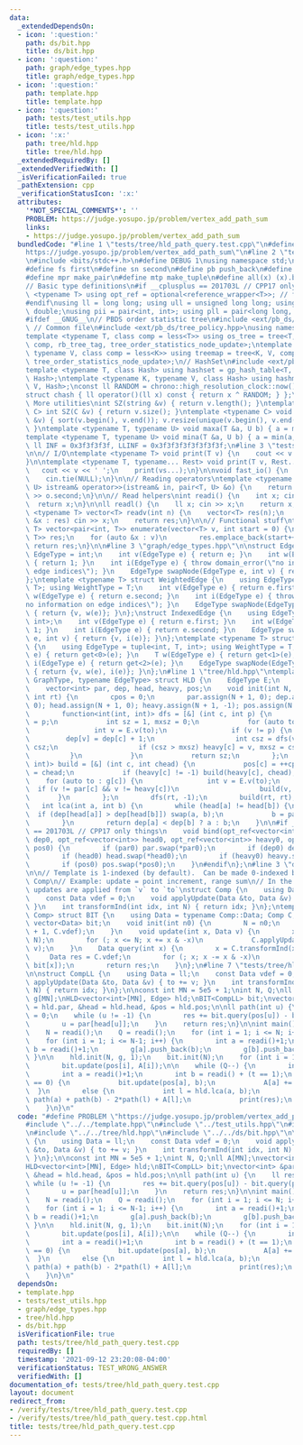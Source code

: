 ```yaml
---
data:
  _extendedDependsOn:
  - icon: ':question:'
    path: ds/bit.hpp
    title: ds/bit.hpp
  - icon: ':question:'
    path: graph/edge_types.hpp
    title: graph/edge_types.hpp
  - icon: ':question:'
    path: template.hpp
    title: template.hpp
  - icon: ':question:'
    path: tests/test_utils.hpp
    title: tests/test_utils.hpp
  - icon: ':x:'
    path: tree/hld.hpp
    title: tree/hld.hpp
  _extendedRequiredBy: []
  _extendedVerifiedWith: []
  _isVerificationFailed: true
  _pathExtension: cpp
  _verificationStatusIcon: ':x:'
  attributes:
    '*NOT_SPECIAL_COMMENTS*': ''
    PROBLEM: https://judge.yosupo.jp/problem/vertex_add_path_sum
    links:
    - https://judge.yosupo.jp/problem/vertex_add_path_sum
  bundledCode: "#line 1 \"tests/tree/hld_path_query.test.cpp\"\n#define PROBLEM \"\
    https://judge.yosupo.jp/problem/vertex_add_path_sum\"\n#line 2 \"template.hpp\"\
    \n#include <bits/stdc++.h>\n#define DEBUG 1\nusing namespace std;\n\n// Defines\n\
    #define fs first\n#define sn second\n#define pb push_back\n#define eb emplace_back\n\
    #define mpr make_pair\n#define mtp make_tuple\n#define all(x) (x).begin(), (x).end()\n\
    // Basic type definitions\n#if __cplusplus == 201703L // CPP17 only things\ntemplate\
    \ <typename T> using opt_ref = optional<reference_wrapper<T>>; // for some templates\n\
    #endif\nusing ll = long long; using ull = unsigned long long; using ld = long\
    \ double;\nusing pii = pair<int, int>; using pll = pair<long long, long long>;\n\
    #ifdef __GNUG__\n// PBDS order statistic tree\n#include <ext/pb_ds/assoc_container.hpp>\
    \ // Common file\n#include <ext/pb_ds/tree_policy.hpp>\nusing namespace __gnu_pbds;\n\
    template <typename T, class comp = less<T>> using os_tree = tree<T, null_type,\
    \ comp, rb_tree_tag, tree_order_statistics_node_update>;\ntemplate <typename K,\
    \ typename V, class comp = less<K>> using treemap = tree<K, V, comp, rb_tree_tag,\
    \ tree_order_statistics_node_update>;\n// HashSet\n#include <ext/pb_ds/assoc_container.hpp>\n\
    template <typename T, class Hash> using hashset = gp_hash_table<T, null_type,\
    \ Hash>;\ntemplate <typename K, typename V, class Hash> using hashmap = gp_hash_table<K,\
    \ V, Hash>;\nconst ll RANDOM = chrono::high_resolution_clock::now().time_since_epoch().count();\n\
    struct chash { ll operator()(ll x) const { return x ^ RANDOM; } };\n#endif\n//\
    \ More utilities\nint SZ(string &v) { return v.length(); }\ntemplate <typename\
    \ C> int SZ(C &v) { return v.size(); }\ntemplate <typename C> void UNIQUE(vector<C>\
    \ &v) { sort(v.begin(), v.end()); v.resize(unique(v.begin(), v.end()) - v.begin());\
    \ }\ntemplate <typename T, typename U> void maxa(T &a, U b) { a = max(a, b); }\n\
    template <typename T, typename U> void mina(T &a, U b) { a = min(a, b); }\nconst\
    \ ll INF = 0x3f3f3f3f, LLINF = 0x3f3f3f3f3f3f3f3f;\n#line 3 \"tests/test_utils.hpp\"\
    \n\n// I/O\ntemplate <typename T> void print(T v) {\n    cout << v << '\\n';\n\
    }\n\ntemplate <typename T, typename... Rest> void print(T v, Rest... vs) {\n \
    \   cout << v << ' ';\n    print(vs...);\n}\n\nvoid fast_io() {\n    ios_base::sync_with_stdio(false);\n\
    \    cin.tie(NULL);\n}\n\n// Reading operators\ntemplate <typename T, typename\
    \ U> istream& operator>>(istream& in, pair<T, U> &o) {\n    return in >> o.first\
    \ >> o.second;\n}\n\n// Read helpers\nint readi() {\n    int x; cin >> x;\n  \
    \  return x;\n}\n\nll readl() {\n    ll x; cin >> x;\n    return x;\n}\n\ntemplate\
    \ <typename T> vector<T> readv(int n) {\n    vector<T> res(n);\n    for (auto\
    \ &x : res) cin >> x;\n    return res;\n}\n\n// Functional stuff\ntemplate <typename\
    \ T> vector<pair<int, T>> enumerate(vector<T> v, int start = 0) {\n    vector<pair<int,\
    \ T>> res;\n    for (auto &x : v)\n        res.emplace_back(start++, x);\n   \
    \ return res;\n}\n\n#line 3 \"graph/edge_types.hpp\"\n\nstruct Edge {\n    using\
    \ EdgeType = int;\n    int v(EdgeType e) { return e; }\n    int w(EdgeType e)\
    \ { return 1; }\n    int i(EdgeType e) { throw domain_error(\"no information on\
    \ edge indices\"); }\n    EdgeType swapNode(EdgeType e, int v) { return v; }\n\
    };\ntemplate <typename T> struct WeightedEdge {\n    using EdgeType = pair<int,\
    \ T>; using WeightType = T;\n    int v(EdgeType e) { return e.first; }\n    T\
    \ w(EdgeType e) { return e.second; }\n    int i(EdgeType e) { throw domain_error(\"\
    no information on edge indices\"); }\n    EdgeType swapNode(EdgeType e, int v)\
    \ { return {v, w(e)}; }\n};\nstruct IndexedEdge {\n    using EdgeType = pair<int,\
    \ int>;\n    int v(EdgeType e) { return e.first; }\n    int w(EdgeType e) { return\
    \ 1; }\n    int i(EdgeType e) { return e.second; }\n    EdgeType swapNode(EdgeType\
    \ e, int v) { return {v, i(e)}; }\n};\ntemplate <typename T> struct WeightedIndexedEdge\
    \ {\n    using EdgeType = tuple<int, T, int>; using WeightType = T;\n    int v(EdgeType\
    \ e) { return get<0>(e); }\n    T w(EdgeType e) { return get<1>(e); }\n    int\
    \ i(EdgeType e) { return get<2>(e); }\n    EdgeType swapNode(EdgeType e, int v)\
    \ { return {v, w(e), i(e)}; }\n};\n#line 1 \"tree/hld.hpp\"\ntemplate <typename\
    \ GraphType, typename EdgeType> struct HLD {\n    EdgeType E;\n    int cpos;\n\
    \    vector<int> par, dep, head, heavy, pos;\n    void init(int N, GraphType &g,\
    \ int rt) {\n        cpos = 0;\n        par.assign(N + 1, 0); dep.assign(N + 1,\
    \ 0); head.assign(N + 1, 0); heavy.assign(N + 1, -1); pos.assign(N + 1, 0);\n\
    \        function<int(int, int)> dfs = [&] (int c, int p) {\n            par[c]\
    \ = p;\n            int sz = 1, mxsz = 0;\n            for (auto to : g[c]) {\n\
    \                int v = E.v(to);\n                if (v != p) {\n           \
    \         dep[v] = dep[c] + 1;\n                    int csz = dfs(v, c); sz +=\
    \ csz;\n                    if (csz > mxsz) heavy[c] = v, mxsz = csz;\n      \
    \          }\n            }\n            return sz;\n        };\n        function<void(int,\
    \ int)> build = [&] (int c, int chead) {\n            pos[c] = ++cpos; head[c]\
    \ = chead;\n            if (heavy[c] != -1) build(heavy[c], chead);\n        \
    \    for (auto to : g[c]) {\n                int v = E.v(to);\n              \
    \  if (v != par[c] && v != heavy[c])\n                    build(v, v);\n     \
    \       }\n        };\n        dfs(rt, -1);\n        build(rt, rt);\n    }\n \
    \   int lca(int a, int b) {\n        while (head[a] != head[b]) {\n          \
    \  if (dep[head[a]] > dep[head[b]]) swap(a, b);\n            b = par[head[b]];\n\
    \        }\n        return dep[a] < dep[b] ? a : b;\n    }\n\n#if __cplusplus\
    \ == 201703L // CPP17 only things\n    void bind(opt_ref<vector<int>> par0, opt_ref<vector<int>>\
    \ dep0, opt_ref<vector<int>> head0, opt_ref<vector<int>> heavy0, opt_ref<vector<int>>\
    \ pos0) {\n        if (par0) par.swap(*par0);\n        if (dep0) dep.swap(*dep0);\n\
    \        if (head0) head.swap(*head0);\n        if (heavy0) heavy.swap(*heavy0);\n\
    \        if (pos0) pos.swap(*pos0);\n    }\n#endif\n};\n#line 3 \"ds/bit.hpp\"\
    \n\n// Template is 1-indexed (by default).  Can be made 0-indexed by modifying\
    \ Comp\n// Example: update = point increment, range sum\n// In the function applyUpdate,\
    \ updates are applied from `v` to `to`\nstruct Comp {\n    using Data = int;\n\
    \    const Data vdef = 0;\n    void applyUpdate(Data &to, Data &v) { to += v;\
    \ }\n    int transformInd(int idx, int N) { return idx; }\n};\ntemplate <typename\
    \ Comp> struct BIT {\n    using Data = typename Comp::Data; Comp C;\n    int N;\
    \ vector<Data> bit;\n    void init(int n0) {\n        N = n0;\n        bit.assign(N\
    \ + 1, C.vdef);\n    }\n    void update(int x, Data v) {\n        x = C.transformInd(x,\
    \ N);\n        for (; x <= N; x += x & -x)\n            C.applyUpdate(bit[x],\
    \ v);\n    }\n    Data query(int x) {\n        x = C.transformInd(x, N);\n   \
    \     Data res = C.vdef;\n        for (; x; x -= x & -x)\n            C.applyUpdate(res,\
    \ bit[x]);\n        return res;\n    }\n};\n#line 7 \"tests/tree/hld_path_query.test.cpp\"\
    \n\nstruct CompLL {\n    using Data = ll;\n    const Data vdef = 0;\n    void\
    \ applyUpdate(Data &to, Data &v) { to += v; }\n    int transformInd(int idx, int\
    \ N) { return idx; }\n};\n\nconst int MN = 5e5 + 1;\nint N, Q;\nll A[MN];\nvector<int>\
    \ g[MN];\nHLD<vector<int>[MN], Edge> hld;\nBIT<CompLL> bit;\nvector<int> &par\
    \ = hld.par, &head = hld.head, &pos = hld.pos;\n\nll path(int u) {\n    ll res\
    \ = 0;\n    while (u != -1) {\n        res += bit.query(pos[u]) - bit.query(pos[head[u]]-1);\n\
    \        u = par[head[u]];\n    }\n    return res;\n}\n\nint main() {\n    fast_io();\n\
    \    N = readi();\n    Q = readi();\n    for (int i = 1; i <= N; i++) A[i] = readi();\n\
    \    for (int i = 1; i <= N-1; i++) {\n        int a = readi()+1;\n        int\
    \ b = readi()+1;\n        g[a].push_back(b);\n        g[b].push_back(a);\n   \
    \ }\n\n    hld.init(N, g, 1);\n    bit.init(N);\n    for (int i = 1; i <= N; i++)\n\
    \        bit.update(pos[i], A[i]);\n\n    while (Q--) {\n        int t = readi();\n\
    \        int a = readi()+1;\n        int b = readi() + (t == 1);\n        if (t\
    \ == 0) {\n            bit.update(pos[a], b);\n            A[a] += b;\n      \
    \  }\n        else {\n            int l = hld.lca(a, b);\n            ll res =\
    \ path(a) + path(b) - 2*path(l) + A[l];\n            print(res);\n        }\n\
    \    }\n}\n"
  code: "#define PROBLEM \"https://judge.yosupo.jp/problem/vertex_add_path_sum\"\n\
    #include \"../../template.hpp\"\n#include \"../test_utils.hpp\"\n#include \"../../graph/edge_types.hpp\"\
    \n#include \"../../tree/hld.hpp\"\n#include \"../../ds/bit.hpp\"\n\nstruct CompLL\
    \ {\n    using Data = ll;\n    const Data vdef = 0;\n    void applyUpdate(Data\
    \ &to, Data &v) { to += v; }\n    int transformInd(int idx, int N) { return idx;\
    \ }\n};\n\nconst int MN = 5e5 + 1;\nint N, Q;\nll A[MN];\nvector<int> g[MN];\n\
    HLD<vector<int>[MN], Edge> hld;\nBIT<CompLL> bit;\nvector<int> &par = hld.par,\
    \ &head = hld.head, &pos = hld.pos;\n\nll path(int u) {\n    ll res = 0;\n   \
    \ while (u != -1) {\n        res += bit.query(pos[u]) - bit.query(pos[head[u]]-1);\n\
    \        u = par[head[u]];\n    }\n    return res;\n}\n\nint main() {\n    fast_io();\n\
    \    N = readi();\n    Q = readi();\n    for (int i = 1; i <= N; i++) A[i] = readi();\n\
    \    for (int i = 1; i <= N-1; i++) {\n        int a = readi()+1;\n        int\
    \ b = readi()+1;\n        g[a].push_back(b);\n        g[b].push_back(a);\n   \
    \ }\n\n    hld.init(N, g, 1);\n    bit.init(N);\n    for (int i = 1; i <= N; i++)\n\
    \        bit.update(pos[i], A[i]);\n\n    while (Q--) {\n        int t = readi();\n\
    \        int a = readi()+1;\n        int b = readi() + (t == 1);\n        if (t\
    \ == 0) {\n            bit.update(pos[a], b);\n            A[a] += b;\n      \
    \  }\n        else {\n            int l = hld.lca(a, b);\n            ll res =\
    \ path(a) + path(b) - 2*path(l) + A[l];\n            print(res);\n        }\n\
    \    }\n}\n"
  dependsOn:
  - template.hpp
  - tests/test_utils.hpp
  - graph/edge_types.hpp
  - tree/hld.hpp
  - ds/bit.hpp
  isVerificationFile: true
  path: tests/tree/hld_path_query.test.cpp
  requiredBy: []
  timestamp: '2021-09-12 23:20:08-04:00'
  verificationStatus: TEST_WRONG_ANSWER
  verifiedWith: []
documentation_of: tests/tree/hld_path_query.test.cpp
layout: document
redirect_from:
- /verify/tests/tree/hld_path_query.test.cpp
- /verify/tests/tree/hld_path_query.test.cpp.html
title: tests/tree/hld_path_query.test.cpp
---
```


